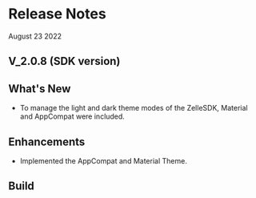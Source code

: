 # Release Notes

August 23 2022

## V_2.0.8 (SDK version)

## What's New

- To manage the light and dark theme modes of the ZelleSDK, Material and AppCompat were included.

## Enhancements

- Implemented the AppCompat and Material Theme.

## Build